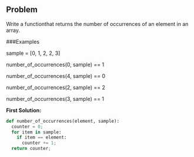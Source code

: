 ## Problem

Write a functionthat returns the number of occurrences of an element in an array.

###Examples

sample = [0, 1, 2, 2, 3]

number_of_occurrences(0, sample) == 1

number_of_occurrences(4, sample) == 0

number_of_occurrences(2, sample) == 2

number_of_occurrences(3, sample) == 1



**First Solution:**
```python
def number_of_occurrences(element, sample):
  counter = 0;
  for item in sample:
    if item == element:
      counter += 1;
  return counter;
```